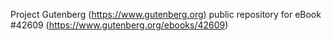 Project Gutenberg (https://www.gutenberg.org) public repository for eBook #42609 (https://www.gutenberg.org/ebooks/42609)
